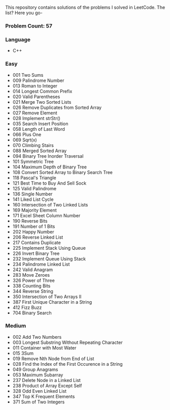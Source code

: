 This repository contains solutions of the problems I solved in LeetCode. The list? Here you go-

### Problem Count: 57

### Language
* C++

### Easy

* 001 Two Sums
* 009 Palindrome Number
* 013 Roman to Integer
* 014 Longest Common Prefix
* 020 Valid Parentheses
* 021 Merge Two Sorted Lists
* 026 Remove Duplicates from Sorted Array
* 027 Remove Element
* 028 Implement strStr()
* 035 Search Insert Position
* 058 Length of Last Word
* 066 Plus One
* 069 Sqrt(x)
* 070 Climbing Stairs
* 088 Merged Sorted Array
* 094 Binary Tree Inorder Traversal
* 101 Symmetric Tree
* 104 Maximum Depth of Binary Tree
* 108 Convert Sorted Array to Binary Search Tree
* 118 Pascal's Triangle
* 121 Best Time to Buy And Sell Sock
* 125 Valid Palindrome
* 136 Single Number
* 141 Liked List Cycle
* 160 Intersection of Two Linked Lists
* 169 Majority Element
* 171 Excel Sheet Column Number
* 190 Reverse Bits
* 191 Number of 1 Bits
* 202 Happy Number
* 206 Reverse Linked List
* 217 Contains Duplicate
* 225 Implement Stack Using Queue 
* 226 Invert Binary Tree
* 232 Implement Queue Using Stack
* 234 Palindrome Linked List
* 242 Valid Anagram
* 283 Move Zeroes
* 326 Power of Three
* 338 Counting Bits
* 344 Reverse String
* 350 Intersection of Two Arrays II
* 387 First Unique Character in a String
* 412 Fizz Buzz
* 704 Binary Search

### Medium

* 002 Add Two Numbers
* 003 Longest Substring Without Repeating Character
* 011 Container with Most Water
* 015 3Sum
* 019 Remove Nth Node from End of List
* 028 Find the Index of the First Occurence in a String
* 049 Group Anagrams
* 053 Maximum Subarray
* 237 Delete Node in a Linked List
* 238 Product of Array Except Self
* 328 Odd Even Linked List
* 347 Top K Frequent Elements
* 371 Sum of Two Integers
